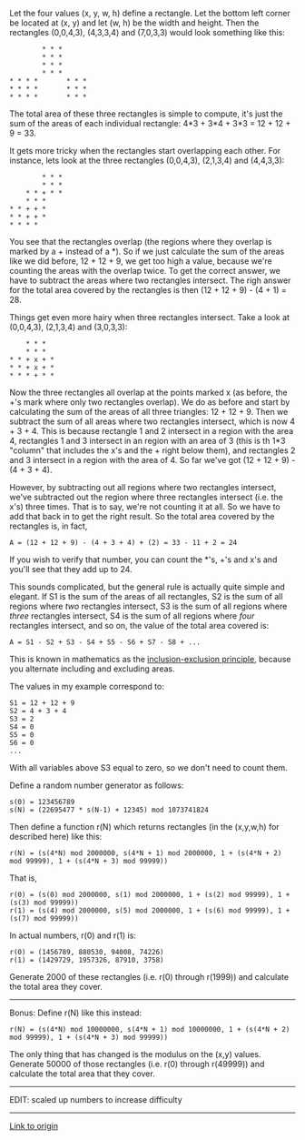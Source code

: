 Let the four values (x, y, w, h) define a rectangle. Let the bottom left corner be located at (x, y) and let (w, h) be the width and height. Then the rectangles (0,0,4,3), (4,3,3,4) and (7,0,3,3) would look something like this:

            * * * 
            * * * 
            * * *
            * * *
    * * * *       * * *
    * * * *       * * *
    * * * *       * * *

The total area of these three rectangles is simple to compute, it's just the sum of the areas of each individual rectangle: 4\*3 + 3\*4 + 3\*3 = 12 + 12 + 9 = 33.

It gets more tricky when the rectangles start overlapping each other. For instance, lets look at the three rectangles (0,0,4,3), (2,1,3,4) and (4,4,3,3):

            * * * 
            * * * 
        * * + * * 
        * * *     
    * * + + *      
    * * + + *      
    * * * *       

You see that the rectangles overlap (the regions where they overlap is marked by a + instead of a \*). So if we just calculate the sum of the areas like we did before, 12 + 12 + 9, we get too high a value, because we're counting the areas with the overlap twice. To get the correct answer, we have to subtract the areas where two rectangles intersect. The righ answer for the total area covered by the rectangles is then (12 + 12 + 9) - (4 + 1) = 28. 

Things get even more hairy when three rectangles intersect. Take a look at (0,0,4,3), (2,1,3,4) and (3,0,3,3):

        * * *
        * * *     
    * * + x + *      
    * * + x + *   
    * * * + * *   
          
Now the three rectangles all overlap at the points marked x (as before, the +'s mark where only two rectangles overlap). We do as before and start by calculating the sum of the areas of all three triangles: 12 + 12 + 9. Then we subtract the sum of all areas where two rectangles intersect, which is now 4 + 3 + 4. This is because rectangle 1 and 2 intersect in a region with the area 4, rectangles 1 and 3 intersect in an region with an area of 3 (this is th 1\*3 "column" that includes the x's and the + right below them), and rectangles 2 and 3 intersect in a region with the area of 4. So far we've got (12 + 12 + 9) - (4 + 3 + 4). 

However, by subtracting out all regions where two rectangles intersect, we've subtracted out the region where three rectangles intersect (i.e. the x's) three times. That is to say, we're not counting it at all. So we have to add that back in to get the right result. So the total area covered by the rectangles is, in fact, 

    A = (12 + 12 + 9) - (4 + 3 + 4) + (2) = 33 - 11 + 2 = 24

If you wish to verify that number, you can count the *'s, +'s and x's and you'll see that they add up to 24. 

This sounds complicated, but the general rule is actually quite simple and elegant. If S1 is the sum of the areas of all rectangles, S2 is the sum of all regions where *two* rectangles intersect, S3 is the sum of all regions where *three* rectangles intersect, S4 is the sum of all regions where *four* rectangles intersect, and so on, the value of the total area covered is:

    A = S1 - S2 + S3 - S4 + S5 - S6 + S7 - S8 + ...

This is known in mathematics as the [inclusion-exclusion principle](http://en.wikipedia.org/wiki/Inclusion_exclusion_principle), because you alternate including and excluding areas. 

The values in my example correspond to:

    S1 = 12 + 12 + 9 
    S2 = 4 + 3 + 4  
    S3 = 2
    S4 = 0
    S5 = 0
    S6 = 0
    ...
    
With all variables above S3 equal to zero, so we don't need to count them.

Define a random number generator as follows: 

    s(0) = 123456789
    s(N) = (22695477 * s(N-1) + 12345) mod 1073741824
    
Then define a function r(N) which returns rectangles (in the (x,y,w,h) for described here) like this:

    r(N) = (s(4*N) mod 2000000, s(4*N + 1) mod 2000000, 1 + (s(4*N + 2) mod 99999), 1 + (s(4*N + 3) mod 99999))
    
That is, 

    r(0) = (s(0) mod 2000000, s(1) mod 2000000, 1 + (s(2) mod 99999), 1 + (s(3) mod 99999)) 
    r(1) = (s(4) mod 2000000, s(5) mod 2000000, 1 + (s(6) mod 99999), 1 + (s(7) mod 99999)) 

In actual numbers, r(0) and r(1) is:

    r(0) = (1456789, 880530, 94008, 74226)
    r(1) = (1429729, 1957326, 87910, 3758)

Generate 2000 of these rectangles (i.e. r(0) through r(1999)) and calculate the total area they cover. 

***

Bonus: Define r(N) like this instead:

    r(N) = (s(4*N) mod 10000000, s(4*N + 1) mod 10000000, 1 + (s(4*N + 2) mod 99999), 1 + (s(4*N + 3) mod 99999))

The only thing that has changed is the modulus on the (x,y) values. Generate 50000 of those rectangles (i.e. r(0) through r(49999)) and calculate the total area that they cover. 

***

EDIT: scaled up numbers to increase difficulty

---

[Link to origin](https://www.reddit.com/r/dailyprogrammer/zaa0v)